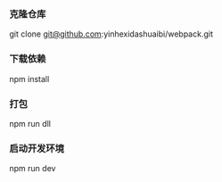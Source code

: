 ### 克隆仓库
git clone git@github.com:yinhexidashuaibi/webpack.git

### 下载依赖
npm install

### 打包
npm run dll

### 启动开发环境
npm run dev



